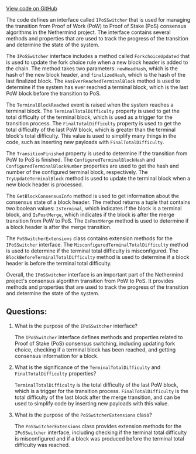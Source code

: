 [View code on GitHub](https://github.com/nethermindeth/nethermind/Nethermind.Consensus/IPoSSwitcher.cs)

The code defines an interface called `IPoSSwitcher` that is used for managing the transition from Proof of Work (PoW) to Proof of Stake (PoS) consensus algorithms in the Nethermind project. The interface contains several methods and properties that are used to track the progress of the transition and determine the state of the system.

The `IPoSSwitcher` interface includes a method called `ForkchoiceUpdated` that is used to update the fork choice rule when a new block header is added to the chain. The method takes two parameters: `newHeadHash`, which is the hash of the new block header, and `finalizedHash`, which is the hash of the last finalized block. The `HasEverReachedTerminalBlock` method is used to determine if the system has ever reached a terminal block, which is the last PoW block before the transition to PoS.

The `TerminalBlockReached` event is raised when the system reaches a terminal block. The `TerminalTotalDifficulty` property is used to get the total difficulty of the terminal block, which is used as a trigger for the transition process. The `FinalTotalDifficulty` property is used to get the total difficulty of the last PoW block, which is greater than the terminal block's total difficulty. This value is used to simplify many things in the code, such as inserting new payloads with `FinalTotalDifficulty`.

The `TransitionFinished` property is used to determine if the transition from PoW to PoS is finished. The `ConfiguredTerminalBlockHash` and `ConfiguredTerminalBlockNumber` properties are used to get the hash and number of the configured terminal block, respectively. The `TryUpdateTerminalBlock` method is used to update the terminal block when a new block header is processed.

The `GetBlockConsensusInfo` method is used to get information about the consensus state of a block header. The method returns a tuple that contains two boolean values: `IsTerminal`, which indicates if the block is a terminal block, and `IsPostMerge`, which indicates if the block is after the merge transition from PoW to PoS. The `IsPostMerge` method is used to determine if a block header is after the merge transition.

The `PoSSwitcherExtensions` class contains extension methods for the `IPoSSwitcher` interface. The `MisconfiguredTerminalTotalDifficulty` method is used to determine if the terminal total difficulty is misconfigured. The `BlockBeforeTerminalTotalDifficulty` method is used to determine if a block header is before the terminal total difficulty.

Overall, the `IPoSSwitcher` interface is an important part of the Nethermind project's consensus algorithm transition from PoW to PoS. It provides methods and properties that are used to track the progress of the transition and determine the state of the system.
## Questions: 
 1. What is the purpose of the `IPoSSwitcher` interface?
    
    The `IPoSSwitcher` interface defines methods and properties related to Proof of Stake (PoS) consensus switching, including updating fork choice, checking if a terminal block has been reached, and getting consensus information for a block.

2. What is the significance of the `TerminalTotalDifficulty` and `FinalTotalDifficulty` properties?
    
    `TerminalTotalDifficulty` is the total difficulty of the last PoW block, which is a trigger for the transition process. `FinalTotalDifficulty` is the total difficulty of the last block after the merge transition, and can be used to simplify code by inserting new payloads with this value. 

3. What is the purpose of the `PoSSwitcherExtensions` class?
    
    The `PoSSwitcherExtensions` class provides extension methods for the `IPoSSwitcher` interface, including checking if the terminal total difficulty is misconfigured and if a block was produced before the terminal total difficulty was reached.